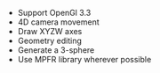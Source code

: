 * Support OpenGl 3.3
* 4D camera movement
* Draw XYZW axes
* Geometry editing
* Generate a 3-sphere
* Use MPFR library wherever possible
